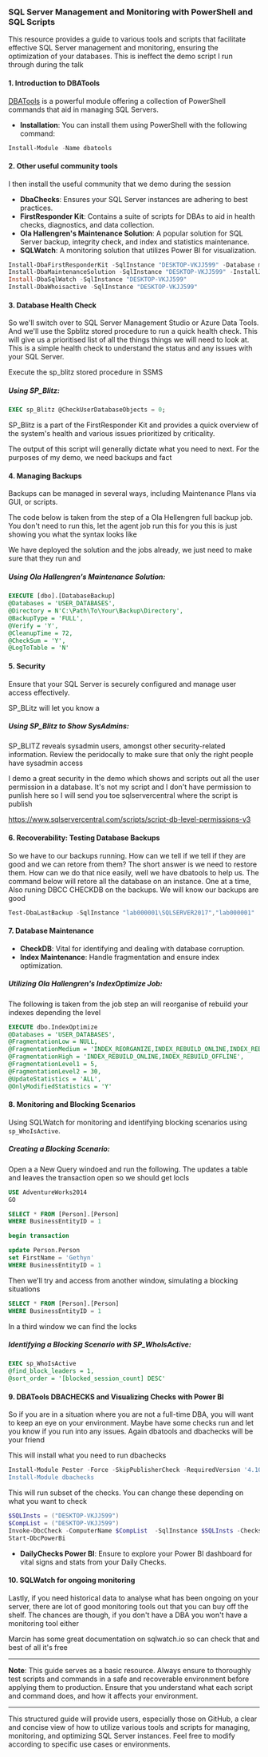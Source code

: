### SQL Server Management and Monitoring with PowerShell and SQL Scripts

This resource provides a guide to various tools and scripts that facilitate effective SQL Server management and monitoring, ensuring the optimization of your databases. This is ineffect the demo script I run through during the talk

#### 1. Introduction to DBATools
[DBATools](https://dbatools.io/) is a powerful module offering a collection of PowerShell commands that aid in managing SQL Servers. 

- **Installation**: You can install them using PowerShell  with the following command:
```PowerShell
Install-Module -Name dbatools
```
    
#### 2. Other useful community tools
I then install the useful community that we demo during the session

- **DbaChecks**: Ensures your SQL Server instances are adhering to best practices.
- **FirstResponder Kit**: Contains a suite of scripts for DBAs to aid in health checks, diagnostics, and data collection.
- **Ola Hallengren's Maintenance Solution**: A popular solution for SQL Server backup, integrity check, and index and statistics maintenance.
- **SQLWatch**: A monitoring solution that utilizes Power BI for visualization.

```PowerShell
Install-DbaFirstResponderKit -SqlInstance "DESKTOP-VKJJ599" -Database master
Install-DbaMaintenanceSolution -SqlInstance "DESKTOP-VKJJ599" -InstallJobs -CleanupTime 72
Install-DbaSqlWatch -SqlInstance "DESKTOP-VKJJ599"
Install-DbaWhoisactive -SqlInstance "DESKTOP-VKJJ599"
 ```

#### 3. Database Health Check
So we'll switch over to SQL Server Management Studio or Azure Data Tools. And we'll use the Spblitz stored procedure to run a quick health check. This will give us a prioritised list of all the things things we will need to look at. This is a simple health check to understand the status and any issues with your SQL Server.

Execute the sp_blitz stored procedure in SSMS

##### Using SP_Blitz:
```SQL
EXEC sp_Blitz @CheckUserDatabaseObjects = 0;
```
SP_Blitz is a part of the FirstResponder Kit and provides a quick overview of the system's health and various issues prioritized by criticality.

The output of this script will generally dictate what you need to next. For the purposes of my demo, we need backups and fact

#### 4. Managing Backups
Backups can be managed in several ways, including Maintenance Plans via GUI, or scripts.

The code below is taken from the step of a Ola Hellengren full backup job. You don't need to run this, let the agent job run this for you this is just showing you what the syntax looks like

We have deployed the solution and the jobs already, we just need to make sure that they run and 

##### Using Ola Hallengren's Maintenance Solution:
```SQL
EXECUTE [dbo].[DatabaseBackup]
@Databases = 'USER_DATABASES',
@Directory = N'C:\Path\To\Your\Backup\Directory',
@BackupType = 'FULL',
@Verify = 'Y',
@CleanupTime = 72,
@CheckSum = 'Y',
@LogToTable = 'N'
```

#### 5. Security
Ensure that your SQL Server is securely configured and manage user access effectively.

SP_BLitz will let you know a

##### Using SP_Blitz to Show SysAdmins:
SP_BLITZ reveals sysadmin users, amongst other security-related information. Review the peridocally to make sure that only the right people have sysadmin access

I demo a great security in the demo which shows and scripts out all the user permission in a database. It's not my script and I don't have permission to punlish here so I will send you toe sqlservercentral where the script is publish

https://www.sqlservercentral.com/scripts/script-db-level-permissions-v3 

#### 6. Recoverability: Testing Database Backups
So we have to our backups running. How can we tell if we tell if they are good and we can retore from them? The short answer is we need to restore them. How can we do that nice easily, well we have dbatools to help us. The command below will retore all the database on an instance. One at a time, Also runing DBCC CHECKDB on the  backups. We will know our backups are good

```PowerShell
Test-DbaLastBackup -SqlInstance "lab000001\SQLSERVER2017","lab000001"
```

#### 7. Database Maintenance
- **CheckDB**: Vital for identifying and dealing with database corruption.
- **Index Maintenance**: Handle fragmentation and ensure index optimization.

##### Utilizing Ola Hallengren's IndexOptimize Job:
The following is taken from the job step an will reorganise of rebuild your indexes depending the level 
```SQL
EXECUTE dbo.IndexOptimize 
@Databases = 'USER_DATABASES',
@FragmentationLow = NULL,
@FragmentationMedium = 'INDEX_REORGANIZE,INDEX_REBUILD_ONLINE,INDEX_REBUILD_OFFLINE',
@FragmentationHigh = 'INDEX_REBUILD_ONLINE,INDEX_REBUILD_OFFLINE',
@FragmentationLevel1 = 5,
@FragmentationLevel2 = 30,
@UpdateStatistics = 'ALL',
@OnlyModifiedStatistics = 'Y'
```

#### 8. Monitoring and Blocking Scenarios
Using SQLWatch for monitoring and identifying blocking scenarios using `sp_WhoIsActive`.

##### Creating a Blocking Scenario:
Open a a New Query windoed and run the following. The updates a table and leaves the transaction open so we should get locls
```SQL
USE AdventureWorks2014
GO

SELECT * FROM [Person].[Person]
WHERE BusinessEntityID = 1

begin transaction

update Person.Person
set FirstName = 'Gethyn'
WHERE BusinessEntityID = 1
```

Then we'll try and access from another window, simulating a blocking situations

```SQL
SELECT * FROM [Person].[Person]
WHERE BusinessEntityID = 1
```

In a third window we can find the locks
##### Identifying a Blocking Scenario with SP_WhoIsActive:
```SQL
EXEC sp_WhoIsActive
@find_block_leaders = 1,
@sort_order = '[blocked_session_count] DESC'
```

#### 9. DBATools DBACHECKS and Visualizing Checks with Power BI
So if you are in a situation where you are not a full-time DBA, you will want to keep an eye on your environment. Maybe have some checks run and let you know if you run into any issues. Again dbatools and dbachecks will be your friend

This will install what you need to run dbachecks

```PowerShell
Install-Module Pester -Force -SkipPublisherCheck -RequiredVersion '4.10.1’
Install-Module dbachecks
```

This will run subset of the checks. You can change these depending on what you want to check 

 
```PowerShell
$SQLInsts = ("DESKTOP-VKJJ599")
$CompList = ("DESKTOP-VKJJ599")
Invoke-DbcCheck -ComputerName $CompList  -SqlInstance $SQLInsts -Checks  ErrorLog, FailedJob, Storage, LastFullBackup -ExcludeDatabase SQLWatch -PassThru -Show Fails | Update-DbcPowerBiDataSource -Path C:\Course
Start-DbcPowerBi
```


- **DailyChecks Power BI**: Ensure to explore your Power BI dashboard for vital signs and stats from your Daily Checks.

#### 10. SQLWatch for ongoing monitoring
Lastly, if you need historical data to analyse what has been ongoing on your server, there are lot of good monitoring tools out that you can buy off the shelf. The chances are though, if you don't have a DBA you won't have a monitoring tool either

Marcin has some great documentation on sqlwatch.io so can check that and best of all it's free

---

**Note**: This guide serves as a basic resource. Always ensure to thoroughly test scripts and commands in a safe and recoverable environment before applying them to production. Ensure that you understand what each script and command does, and how it affects your environment.

---

This structured guide will provide users, especially those on GitHub, a clear and concise view of how to utilize various tools and scripts for managing, monitoring, and optimizing SQL Server instances. Feel free to modify according to specific use cases or environments.
